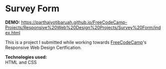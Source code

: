 # Survey Form

<strong>DEMO:</strong> https://parthajyotibaruah.github.io/FreeCodeCamp-Projects/Responsive%20Web%20Design%20Projects/Survey%20Form/index.html

This is a project I submitted while working towards [FreeCodeCamp](https://www.freecodecamp.org)'s Responsive Web Design Certfication.

<strong>Technologies used:</strong><br>
HTML and CSS

